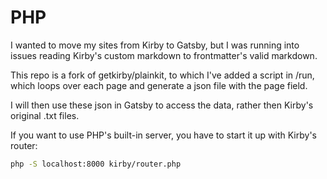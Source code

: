 # PHP

I wanted to move my sites from Kirby to Gatsby, but I was running into issues reading Kirby's custom markdown to frontmatter's valid markdown.

This repo is a fork of getkirby/plainkit, to which I've added a script in /run, which loops over each page and generate a json file with the page field.

I will then use these json in Gatsby to access the data, rather then Kirby's original .txt files.

If you want to use PHP's built-in server, you have to start it up with Kirby's router:
```sh
php -S localhost:8000 kirby/router.php
```
